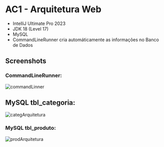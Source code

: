 
# AC1 - Arquitetura Web

- IntelliJ Ultimate Pro 2023
- JDK 18 (Level 17)
- MySQL
- CommandLineRunner cria automáticamente as informações no Banco de Dados

## Screenshots

### CommandLineRunner:

![commandLinner](https://github.com/Azkalum/AC1_ArquiteturaWeb/assets/98130954/c3e373ea-9f24-48a3-942b-7fa5685440cc)

## MySQL tbl_categoria:

![categArquitetura](https://github.com/Azkalum/AC1_ArquiteturaWeb/assets/98130954/b92d9551-31f1-48de-b294-63abd1791be3)


### MySQL tbl_produto:

![prodArquitetura](https://github.com/Azkalum/AC1_ArquiteturaWeb/assets/98130954/d36178b2-6332-45f6-a25b-f93246aad2cd)

